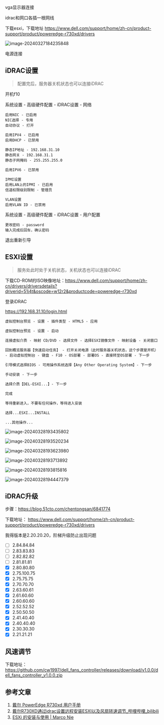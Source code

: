 vga显示器连接

idrac和网口各插一根网线

下载esxi，下载地址 https://www.dell.com/support/home/zh-cn/product-support/product/poweredge-r730xd/drivers

![image-20240327184235848](https://chunhui-a.oss-cn-nanjing.aliyuncs.com/typora/img/image-20240327184235848.png)

电源连接



## iDRAC设置

> 配置完后，服务器关机状态也可以连接iDRAC

开机f10

系统设置 - 高级硬件配置 - iDRAC设置 - 网络

```
启用NIC - 已启用
NIC选择 - 专用
自动协议 - 打开

启用IPV4 - 已启用
启用DHCP - 已禁用

静态IP地址 - 192.168.31.10
静态网关 - 192.168.31.1
静态子网掩码 - 255.255.255.0

启用IPV6 - 已禁用

IPMI设置
启用LAN上的IPMI - 已启用
信道权限级别限制 - 管理员

VLAN设置
启用VLAN ID - 已禁用
```

系统设置 - 高级硬件配置 - iDRAC设置 - 用户配置

```
更改密码 - password
输入完成后回车，确认密码
```

退出重新引导

## ESXI设置

> 服务处此时处于关机状态，关机状态也可以连接iDRAC

下载CD-ROM的ISO映像地址：https://www.dell.com/support/home/zh-cn/drivers/driversdetails?driverid=51j4t&oscode=w12r2&productcode=poweredge-r730xd



登录iDRAC

https://192.168.31.10/login.html





```
虚拟控制台预览 - 设置 - 插件类型 - HTML5 - 应用

虚拟控制台预览 - 设置 - 启动

连接虚拟介质 - 映射 CD/DVD - 选择文件 - 选择ESXI镜像文件 - 映射设备 - 关闭窗口

回到概览服务器【快速启动任务】 - 打开关闭电源（此时服务器关机状态，这个步骤是开机） - 启动虚拟控制台 - 键盘 - F10 - OS部署 - 部署OS - 直接转至OS部署 - 下一步

引导模式选择BIOS - 可用操作系统选择【Any Other Operating System】- 下一步

手动安装 - 下一步

选择介质【DEL-ESXI...】- 下一步

完成

等待重新进入，不要有任何操作，等待进入安装

选择...ESXI...INSTALL

...其他操作...
```

![image-20240328193435802](https://chunhui-a.oss-cn-nanjing.aliyuncs.com/typora/img/image-20240328193435802.png)

![image-20240328193520234](https://chunhui-a.oss-cn-nanjing.aliyuncs.com/typora/img/image-20240328193520234.png)

![image-20240328193623980](https://chunhui-a.oss-cn-nanjing.aliyuncs.com/typora/img/image-20240328193623980.png)



![image-20240328193713892](https://chunhui-a.oss-cn-nanjing.aliyuncs.com/typora/img/image-20240328193713892.png)

![image-20240328193815816](https://chunhui-a.oss-cn-nanjing.aliyuncs.com/typora/img/image-20240328193815816.png)

![image-20240328194447379](https://chunhui-a.oss-cn-nanjing.aliyuncs.com/typora/img/image-20240328194447379.png)

## iDRAC升级

步骤：https://blog.51cto.com/chentongsan/6841774

下载地址： https://www.dell.com/support/home/zh-cn/product-support/product/poweredge-r730xd/drivers

我得版本是2.20.20.20，阶梯升级防止出现问题

- [ ] 2.84.84.84
- [ ] 2.83.83.83
- [ ] 2.82.82.82
- [ ] 2.81.81.81
- [x] 2.80.80.80
- [x] 2.75.100.75
- [x] 2.75.75.75
- [x] 2.70.70.70
- [x] 2.63.60.61
- [x] 2.61.60.60
- [x] 2.60.60.60
- [x] 2.52.52.52
- [x] 2.50.50.50
- [x] 2.41.40.40
- [x] 2.40.40.40
- [x] 2.30.30.30
- [x] 2.21.21.21

## 风速调节

下载地址：https://github.com/cw1997/dell_fans_controller/releases/download/v1.0.0/dell_fans_controller_v1.0.0.zip

## 参考文章

1. [戴尔 PowerEdge R730xd 用户手册](https://www.dell.com/support/manuals/zh-cn/poweredge-r730xd/r730xd_ompublication/%E7%89%88%E6%9D%83?guid=guid-089ffa4b-3a62-4b51-bde1-309c58a451d9&lang=zh-cn)
1. [戴尔R730XD通过idrac设置远程安装ESXI以及风扇转速调节_哔哩哔哩_bilibili](https://b23.tv/n7JNQYA)
1. [ESXi 的安装与使用 | Marco Nie](https://blog.niekun.net/archives/2213.html)